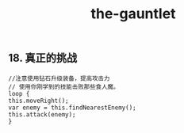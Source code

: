 ﻿---
layout: default
title: the-gauntlet
---
## 18. 真正的挑战
```
//注意使用钻石升级装备，提高攻击力
// 使用你刚学到的技能击败那些食人魔。
loop {
this.moveRight();
var enemy = this.findNearestEnemy();
this.attack(enemy);
}
```

